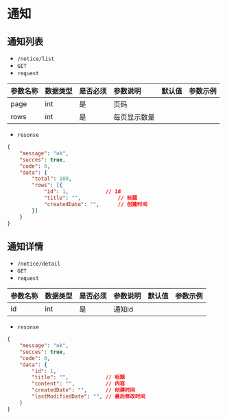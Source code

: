 # 通知
## 通知列表
- `/notice/list`
- `GET`
- `request`

| 参数名称 | 数据类型 | 是否必须 |参数说明|默认值|参数示例|
| :-----| :---- | :---- | :---- | :---- | :---- |
| page | int | 是 | 页码|||
| rows | int | 是 | 每页显示数量|||

- `resonse`
```json
{
    "message": "ok",
    "succes": true,
    "code": 0,
    "data": {
        "total": 100,
        "rows": [{
            "id": 1,            // id
            "title": "",            // 标题
            "createdDate": "",      // 创建时间
        }]
    }
}
```


## 通知详情
- `/notice/detail`
- `GET`
- `request`

| 参数名称 | 数据类型 | 是否必须 |参数说明|默认值|参数示例|
| :-----| :---- | :---- | :---- | :---- | :---- |
|id|int|是|通知id|||

- `resonse`
```json
{
    "message": "ok",
    "succes": true,
    "code": 0,
    "data": {
        "id": 1,
        "title": "",            // 标题
        "content": "",          // 内容
        "createdDate": "",      // 创建时间
        "lastModifiedDate": "", // 最后修改时间
    }
}
```